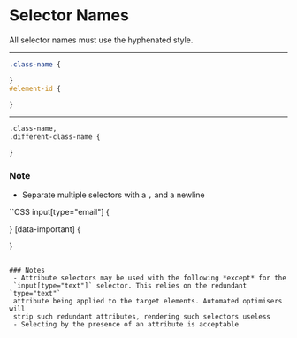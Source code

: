 # Selector Names

All selector names must use the hyphenated style.

- - -

```CSS
.class-name {

}
#element-id {

}
```

- - -

```HTML
.class-name,
.different-class-name {

}
```

### Note
 - Separate multiple selectors with a `,` and a newline

``CSS
input[type="email"] {

}
[data-important] {

}
```

### Notes
 - Attribute selectors may be used with the following *except* for the
 `input[type="text"]` selector. This relies on the redundant `type="text"`
 attribute being applied to the target elements. Automated optimisers will
 strip such redundant attributes, rendering such selectors useless
 - Selecting by the presence of an attribute is acceptable

